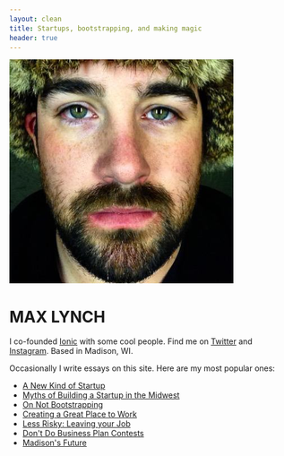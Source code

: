 ```yaml
---
layout: clean
title: Startups, bootstrapping, and making magic
header: true
---
```


<img src="images/mehat.jpg" alt="Me" id="me">

# MAX LYNCH

I co-founded [Ionic](http://ionicframework.com/) with some cool people. Find me on [Twitter](http://twitter.com/maxlynch) and [Instagram](http://instagram.com/maxlynch). Based in Madison, WI.

Occasionally I write essays on this site. Here are my most popular ones:
<nav id="most-popular">
  <ul>
    <li><a href="/blog/new-kind-of-startup/">A New Kind of Startup</a></li>
    <li><a href="/blog/building-startup-midwest-madison">Myths of Building a Startup in the Midwest</a></li>
    <li><a href="/blog/bootstrapping">On Not Bootstrapping</a></li>
    <li><a href="/blog/hiring">Creating a Great Place to Work</a></li>
    <li><a href="/blog/less-risky">Less Risky: Leaving your Job</a></li>
    <li><a href="/blog/business-plan-contests">Don't Do Business Plan Contests</a></li>
    <li><a href="/blog/madison">Madison's Future</a></li>
  </ul>
</nav>

